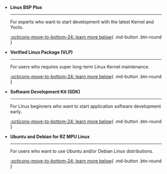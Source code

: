 <div class="grid cards" markdown>

- **Linux BSP Plus**

    ---

    For experts who want to start development with the latest Kernel and Yocto.

    [:octicons-move-to-bottom-24: learn more below](#linux-bsp-plus){ .md-button .btn-round }

- **Verified Linux Package (VLP)**

    ---

    For users who requires super long-term Linux Kernel maintenance.

    [:octicons-move-to-bottom-24: learn more below](#verified-linux-package-vlp){ .md-button .btn-round }

- **Software Development Kit (SDK)**

    ---

    For Linux beginners who want to start application software development early.

    [:octicons-move-to-bottom-24: learn more below](#software-development-kit-sdk){ .md-button .btn-round }

- **Ubuntu and Debian for RZ MPU Linux**

    ---

    For users who want to use Ubuntu and/or Debian Linux distributions.

    [:octicons-move-to-bottom-24: learn more below](#ubuntu-and-debian-for-rz-mpu-linux){ .md-button .btn-round }

</div>
